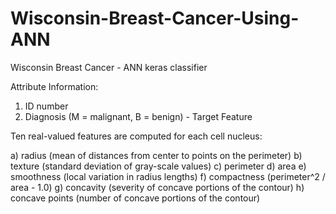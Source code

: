 # Wisconsin-Breast-Cancer-Using-ANN
Wisconsin Breast Cancer - ANN
keras classifier

Attribute Information:

1) ID number
2) Diagnosis (M = malignant, B = benign) - Target Feature

Ten real-valued features are computed for each cell nucleus:

a) radius (mean of distances from center to points on the perimeter)
b) texture (standard deviation of gray-scale values)
c) perimeter
d) area
e) smoothness (local variation in radius lengths)
f) compactness (perimeter^2 / area - 1.0)
g) concavity (severity of concave portions of the contour)
h) concave points (number of concave portions of the contour)

